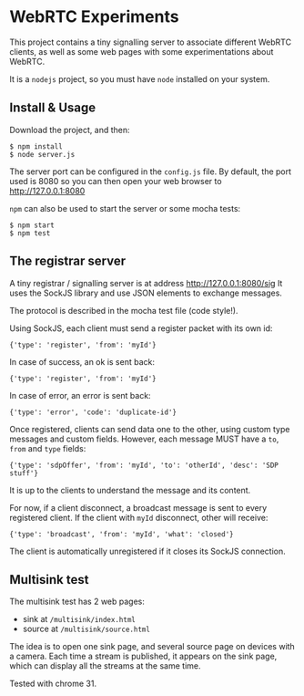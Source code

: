 WebRTC Experiments
==================

This project contains a tiny signalling server to associate different
WebRTC clients, as well as some web pages with some experimentations
about WebRTC.

It is a `nodejs` project, so you must have `node` installed on your system.

Install & Usage
---------------

Download the project, and then:

    $ npm install
    $ node server.js

The server port can be configured in the `config.js` file. By default, the port
used is 8080 so you can then open your web browser to http://127.0.0.1:8080

`npm` can also be used to start the server or some mocha tests:

    $ npm start
    $ npm test

The registrar server
--------------------

A tiny registrar / signalling server is at address http://127.0.0.1:8080/sig
It uses the SockJS library and use JSON elements to exchange messages.

The protocol is described in the mocha test file (code style!).

Using SockJS, each client must send a register packet with its own id:

    {'type': 'register', 'from': 'myId'}

In case of success, an ok is sent back:

    {'type': 'register', 'from': 'myId'}

In case of error, an error is sent back:

    {'type': 'error', 'code': 'duplicate-id'}

Once registered, clients can send data one to the other, using custom type
messages and custom fields. However, each message MUST have a `to`, `from`
and `type` fields:

    {'type': 'sdpOffer', 'from': 'myId', 'to': 'otherId', 'desc': 'SDP stuff'}

It is up to the clients to understand the message and its content.

For now, if a client disconnect, a broadcast message is sent to every registered
client. If the client with `myId` disconnect, other will receive:

    {'type': 'broadcast', 'from': 'myId', 'what': 'closed'}

The client is automatically unregistered if it closes its SockJS connection.

Multisink test
--------------

The multisink test has 2 web pages:

* sink at `/multisink/index.html`
* source at `/multisink/source.html`

The idea is to open one sink page, and several source page on devices with
a camera. Each time a stream is published, it appears on the sink page, which
can display all the streams at the same time.

Tested with chrome 31.
